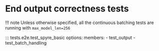 # End output correctness tests

!!! note
    Unless otherwise specified, all the continuous batching tests are running with `max_model_len=256`

::: tests.e2e.test_spyre_basic
    options:
        members:
        - test_output
        - test_batch_handling